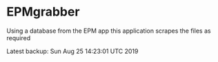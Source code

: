 # EPMgrabber
Using a database from the EPM app this application scrapes the files as required


Latest backup: Sun Aug 25 14:23:01 UTC 2019
